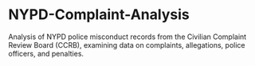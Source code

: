 # NYPD-Complaint-Analysis
Analysis of NYPD police misconduct records from the Civilian Complaint Review Board (CCRB), examining data on complaints, allegations, police officers, and penalties.
